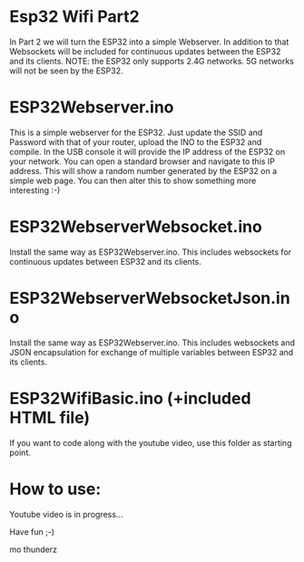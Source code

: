 # Esp32 Wifi Part2
In Part 2 we will turn the ESP32 into a simple Webserver. In addition to that Websockets will be included for continuous updates between the ESP32 and its clients. NOTE: the ESP32 only supports 2.4G networks. 5G networks will not be seen by the ESP32.

# ESP32Webserver.ino
This is a simple webserver for the ESP32. Just update the SSID and Password with that of your router, upload the INO to the ESP32 and compile. In the USB console it will provide the IP address of the ESP32 on your network. You can open a standard browser and navigate to this IP address. This will show a random number generated by the ESP32 on a simple web page. You can then alter this to show something more interesting :-)

# ESP32WebserverWebsocket.ino
Install the same way as ESP32Webserver.ino. This includes websockets for continuous updates between ESP32 and its clients.

# ESP32WebserverWebsocketJson.ino
Install the same way as ESP32Webserver.ino. This includes websockets and JSON encapsulation for exchange of multiple variables between ESP32 and its clients.

# ESP32WifiBasic.ino (+included HTML file)
If you want to code along with the youtube video, use this folder as starting point.

# How to use:
Youtube video is in progress...


Have fun ;-)

mo thunderz
